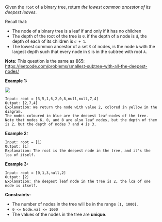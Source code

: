 Given the `root` of a binary tree, return _the lowest common ancestor of its
deepest leaves_.

Recall that:

  * The node of a binary tree is a leaf if and only if it has no children
  * The depth of the root of the tree is `0`. if the depth of a node is `d`, the depth of each of its children is `d + 1`.
  * The lowest common ancestor of a set `S` of nodes, is the node `A` with the largest depth such that every node in `S` is in the subtree with root `A`.

**Note:** This question is the same as 865:
<https://leetcode.com/problems/smallest-subtree-with-all-the-deepest-nodes/>



**Example 1:**

![](https://s3-lc-upload.s3.amazonaws.com/uploads/2018/07/01/sketch1.png)

    
    
    Input: root = [3,5,1,6,2,0,8,null,null,7,4]
    Output: [2,7,4]
    Explanation: We return the node with value 2, colored in yellow in the diagram.
    The nodes coloured in blue are the deepest leaf-nodes of the tree.
    Note that nodes 6, 0, and 8 are also leaf nodes, but the depth of them is 2, but the depth of nodes 7 and 4 is 3.

**Example 2:**

    
    
    Input: root = [1]
    Output: [1]
    Explanation: The root is the deepest node in the tree, and it's the lca of itself.
    

**Example 3:**

    
    
    Input: root = [0,1,3,null,2]
    Output: [2]
    Explanation: The deepest leaf node in the tree is 2, the lca of one node is itself.
    



**Constraints:**

  * The number of nodes in the tree will be in the range `[1, 1000]`.
  * `0 <= Node.val <= 1000`
  * The values of the nodes in the tree are **unique**.

